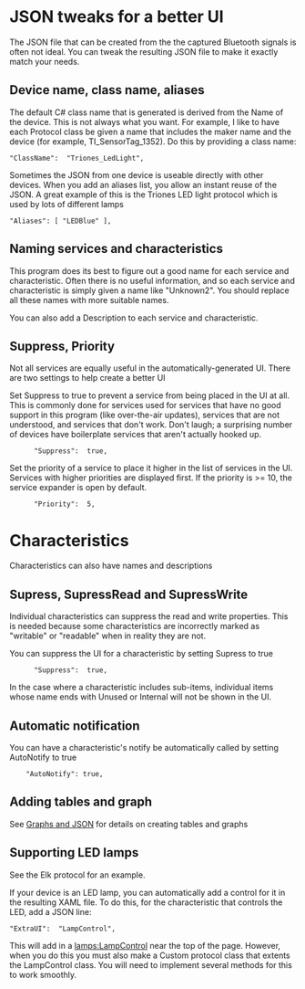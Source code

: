 ﻿# JSON tweaks for a better UI

The JSON file that can be created from the the captured Bluetooth signals is often not ideal. 
You can tweak the resulting JSON file to make it exactly match your needs.

## Device name, class name, aliases

The default C# class name that is generated is derived from the Name of the device. This is 
not always what you want. For example, I like to have each Protocol class be given a name that
includes the maker name and the device (for example, TI_SensorTag_1352). Do this by providing 
a class name:

    "ClassName":  "Triones_LedLight",

Sometimes the JSON from one device is useable directly with other devices. When you add an aliases list,
you allow an instant reuse of the JSON. A great example of this is the Triones LED light protocol
which is used by lots of different lamps

    "Aliases": [ "LEDBlue" ],

## Naming services and characteristics

This program does its best to figure out a good name for each service and characteristic. Often
there is no useful information, and so each service and characteristic is simply given a name
like "Unknown2". You should replace all these names with more suitable names.

You can also add a Description to each service and characteristic.

## Suppress, Priority

Not all services are equally useful in the automatically-generated UI. There are two settings
to help create a better UI

Set Suppress to true to prevent a service from being placed in the UI at all. This is commonly
done for services used for services that have no good support in this program (like over-the-air updates),
services that are not understood, and services that don't work. Don't laugh; a surprising number
of devices have boilerplate services that aren't actually hooked up. 

          "Suppress":  true,

Set the priority of a service to place it higher in the list of services in the UI. Services with
higher priorities are displayed first. If the priority is >= 10, the service expander is open by default.

          "Priority":  5,

# Characteristics

Characteristics can also have names and descriptions

## Supress, SupressRead and SupressWrite

Individual characteristics can suppress the read and write properties. This is needed because some characteristics are incorrectly marked as "writable" or "readable" when in reality they are not. 

You can suppress the UI for a characteristic by setting Supress to true

          "Suppress":  true,

In the case where a characteristic includes sub-items, individual items whose name ends with Unused or Internal will not be shown in the UI.

## Automatic notification

You can have a characteristic's notify be automatically called by setting AutoNotify to true

        "AutoNotify": true,

## Adding tables and graph

See [Graphs and JSON](Json_Graphs.md) for details on creating tables and graphs

## Supporting LED lamps

See the Elk protocol for an example.

If your device is an LED lamp, you can automatically add a control for it in the resulting XAML file. To do this, for the characteristic that controls the LED, add a JSON line: 

    "ExtraUI":  "LampControl",

This will add in a <lamps:LampControl> near the top of the page. However, when you do this you must also make a Custom protocol class that extents the LampControl class. You will need to implement several methods for this to work smoothly. 